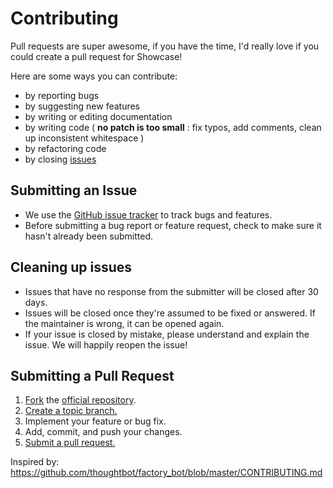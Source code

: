 # Contributing

Pull requests are super awesome, if you have the time, I'd really love if you could create a pull request for Showcase!

Here are some ways you can contribute:

* by reporting bugs
* by suggesting new features
* by writing or editing documentation
* by writing code ( **no patch is too small** : fix typos, add comments, clean up inconsistent whitespace )
* by refactoring code
* by closing [issues](https://github.com/cwnicoletti/electroencephalogram-project/issues)

## Submitting an Issue

* We use the [GitHub issue tracker](https://github.com/cwnicoletti/electroencephalogram-project/issues) to track bugs and features.
* Before submitting a bug report or feature request, 
  check to make sure it hasn't already been submitted.

## Cleaning up issues

* Issues that have no response from the submitter will be closed after 30 days.
* Issues will be closed once they're assumed to be fixed or answered. If the
  maintainer is wrong, it can be opened again.
* If your issue is closed by mistake, please understand and explain the issue.
  We will happily reopen the issue!

## Submitting a Pull Request
1. [Fork](https://help.github.com/articles/fork-a-repo/) the [official repository](https://github.com/cwnicoletti/Electroencephalogram-Project).
2. [Create a topic branch.](https://help.github.com/articles/about-branches/)
3. Implement your feature or bug fix.
4. Add, commit, and push your changes.
5. [Submit a pull request.](https://help.github.com/articles/about-pull-requests/)

Inspired by: https://github.com/thoughtbot/factory_bot/blob/master/CONTRIBUTING.md
